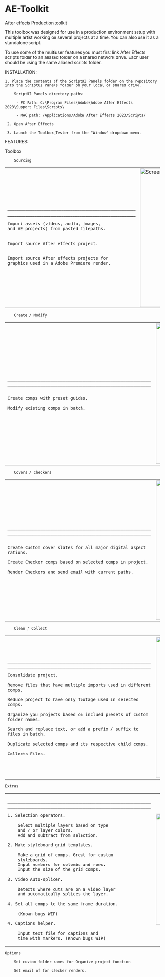 # AE-Toolkit
After effects Production toolkit

This toolbox was designed for use in a production environment setup with multiple artist working on several projects at a time. You can also use it as a standalone script.

To use some of the multiuser features you must first link After Effects scripts folder to an aliased folder on a shared network drive. Each user should be using the same aliased scripts folder.

INSTALLATION:

	1. Place the contents of the ScriptUI Panels folder on the repository into the ScriptUI Panels folder on your local or shared drive.

		ScriptUI Panels directory paths:

		 - PC Path: C:\Program Files\Adobe\Adobe After Effects 2023\Support Files\Scripts\

		 - MAC path: /Applications/Adobe After Effects 2023/Scripts/

	 2. Open After Effects

	 3. Launch the Toolbox_Tester from the "Window" dropdown menu.


FEATURES:

Toolbox

		Sourcing

<div align="center">	
<table vertical-align="top">
<tr>

<td>
	_________________________________________________________
	_________________________________________________________
	
	
	Import assets (videos, audio, images,
	and AE projects) from pasted filepaths.

	
	Import source After effects project.

	
	Import source After effects projects for
	graphics used in a Adobe Premiere render.

</td>	
		
<td>
	
<img width="451" alt="Screen Shot 2023-01-10 at 10 38 25 PM" src="https://user-images.githubusercontent.com/15987206/211735814-5ef76396-d914-48f6-bc29-28e19fd604f3.png">
	
</td>

</tr>
</table>
</div>

		Create / Modify
		
<div align="center">	
<table vertical-align="top">
<tr>

<td>
	
	_________________________________________________________
	_________________________________________________________
	
	
	Create comps with preset guides.

	Modify existing comps in batch.

</td>		
	
<td>
	
<img width="457" alt="Screen Shot 2023-01-10 at 10 38 43 PM" src="https://user-images.githubusercontent.com/15987206/211735936-60289299-688f-4777-8deb-ac4d3a014a01.png">
	
</td>	
	
</tr>
</table>
</div>	

		Covers / Checkers
		
<div align="center">	
<table vertical-align="top">
<tr>

<td>
	
	_________________________________________________________
	_________________________________________________________
	

	Create Custom cover slates for all major digital aspect rations.

	Create Checker comps based on selected comps in project.

	Render Checkers and send email with current paths.
	
</td>

<td>

<img width="455" alt="Screen Shot 2023-01-10 at 10 39 04 PM" src="https://user-images.githubusercontent.com/15987206/211736040-13a37778-425b-47b0-a387-08579eff4135.png">

</td>

</tr>
</table>
</div>



		Clean / Collect

<div align="center">	
<table vertical-align="top">
<tr>

<td>
	
	_________________________________________________________
	_________________________________________________________

	Consolidate project.

	Remove files that have multiple imports used in different comps.

	Reduce project to have only footage used in selected comps.

	Organize you projects based on inclued presets of custom folder names.

	Search and replace text, or add a prefix / suffix to files in batch.

	Duplicate selected comps and its respective child comps.

	Collects Files.

</td>
	
<td>
	
<img width="460" alt="Screen Shot 2023-01-10 at 10 39 27 PM" src="https://user-images.githubusercontent.com/15987206/211736149-db2b6fee-fed1-4361-aa1e-599ceae2be73.png">

</td>
</tr>
</table>
</div>

	Extras

<div align="center">
<table vertical-align="top">
<tr>
<td>

	_________________________________________________________
	_________________________________________________________

	1. Selection operators.

		Select multiple layers based on type
		and / or layer colors.
		Add and subtract from selection.

	2. Make styleboard grid templates.

		Make a grid of comps. Great for custom
		styleboards.
		Input numbers for colombs and rows.
		Input the size of the grid comps.

	3. Video Auto-splicer.

		Detects where cuts are on a video layer
		and automatically splices the layer.

	4. Set all comps to the same frame duration.

		(Known bugs WIP)

	4. Captions helper.

		Input text file for captions and
		time with markers. (Known bugs WIP)

</td>
<td>
	
<img width="361" alt="Screen Shot 2023-01-10 at 7 13 54 PM" src="https://user-images.githubusercontent.com/15987206/211711141-98f0c30b-80aa-4178-a26e-48e2832ad1ea.png">
	
</td>
</tr>
</table>
</div>

	Options

		Set custom folder names for Organize project function

		Set email of for checker renders.
		